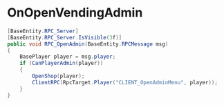 <Badge type="danger" text="Carbon Compatible"/><Badge type="warning" text="Oxide Compatible"/>
# OnOpenVendingAdmin
```csharp
[BaseEntity.RPC_Server]
[BaseEntity.RPC_Server.IsVisible(3f)]
public void RPC_OpenAdmin(BaseEntity.RPCMessage msg)
{
	BasePlayer player = msg.player;
	if (CanPlayerAdmin(player))
	{
		OpenShop(player);
		ClientRPC(RpcTarget.Player("CLIENT_OpenAdminMenu", player));
	}
}

```
